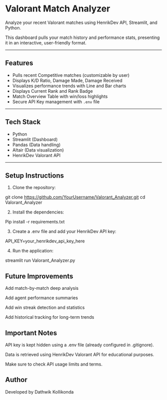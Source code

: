 # Valorant Match Analyzer

Analyze your recent Valorant matches using HenrikDev API, Streamlit, and Python.

This dashboard pulls your match history and performance stats, presenting it in an interactive, user-friendly format.

---

## Features

- Pulls recent Competitive matches (customizable by user)
- Displays K/D Ratio, Damage Made, Damage Received
- Visualizes performance trends with Line and Bar charts
- Displays Current Rank and Rank Badge
- Match Overview Table with win/loss highlights
- Secure API Key management with `.env` file

---

## Tech Stack

- Python
- Streamlit (Dashboard)
- Pandas (Data handling)
- Altair (Data visualization)
- HenrikDev Valorant API

---

## Setup Instructions

1. Clone the repository:

git clone https://github.com/YourUsername/Valorant_Analyzer.git
cd Valorant_Analyzer

2. Install the dependencies:

Pip install -r requirements.txt

3. Create a .env file and add your HenrikDev API key:

API_KEY=your_henrikdev_api_key_here

4. Run the application:

streamlit run Valorant_Analyzer.py

## Future Improvements

Add match-by-match deep analysis

Add agent performance summaries

Add win streak detection and statistics

Add historical tracking for long-term trends

## Important Notes

API key is kept hidden using a .env file (already configured in .gitignore).

Data is retrieved using HenrikDev Valorant API for educational purposes.

Make sure to check API usage limits and terms.

## Author

Developed by Dathwik Kollikonda
